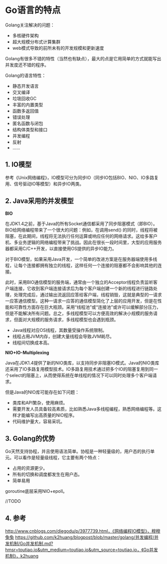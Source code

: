 ﻿# Go语言的特点 #

Golang关注解决的问题：

* 多核硬件架构
* 超大规模分布式计算集群
* web模式导致的前所未有的开发规模和更新速度

Golang有很多不错的特性（当然也有缺点），最大的点是它用简单的方式就能写出并发度还不错的程序。

Golang的语言特性：

* 静态开发语言
* 交叉编译
* 垃圾回收GC
* 丰富的内置类型
* 函数多返回值
* 错误处理
* 匿名函数与闭包
* 结构体类型和接口
* 并发编程
* 反射
* ……

## 1. IO模型 ##

参考《Unix网络编程》，IO模型可分为同步IO（同步IO包括BIO、NIO、IO多路复用、信号驱动IO等模型）和异步IO两类。

## 2. Java采用的并发模型 ##

**BIO**

在JDK1.4之前，基于Java的所有Socket通信都采用了同步阻塞模式（即BIO）。BIO给网络编程带来了一个很大的问题：例如，在调用send() 的同时，线程将被阻塞，在此期间，线程将无法执行任何运算或响应任何的网络请求。这给多客户机、多业务逻辑的网络编程带来了挑战。因此在很长一段时间里，大型的应用服务器都采用C/C++开发，以直接使用OS提供的异步IO能力。

对于BIO模型，如果采用Java开发，一个简单的改进方案是在服务器端使用多线程，让每个连接都拥有独立的线程，这样任何一个连接的阻塞都不会影响其他的连接。

此时，采用BIO通信模型的服务端，通常由一个独立的Acceptor线程负责监听客户端连接，它收到客户端连接请求后为每个客户端创建一个新的线程进行链路处理，处理完成后，通过输出流返回应答给客户端，线程销毁，这就是典型的一请求一应答通信模型。这种一请求一应答的通信模型简化了上层的应用开发，但是在性能和可靠性方面存在巨大瓶颈。采用“线程池”或“连接池”或许可以缓解部分压力，但是不能解决所有问题。总之，多线程模型可以方便高效的解决小规模的服务请求，但面对大规模的服务请求，多线程模型也会遇到瓶颈。

* Java线程对应OS线程，其数量受操作系统限制。
* 线程占用JVM内存，创建大量线程会导致JVM耗尽。
* 线程间切换成本高。

**NIO+IO-Multiplexing**

Java在JDK1.4提供了新的NIO类库，以支持同步非阻塞IO模式。Java的NIO类库还采用了IO多路复用模型技术。IO多路复用技术通过把多个IO的阻塞复用到同一个select的阻塞上，从而使得系统在单线程的情况下可以同时处理多个客户端请求。

但是Java的NIO库可能存在如下问题：

* 类库和API繁杂，使用麻烦。
* 需要开发人员具备较高素质，比如熟悉Java多线程编程，熟悉网络编程等。这样才能编写出高质量的NIO程序。
* 代码维护量大，容易采坑。

## 3. Golang的优势 ##

Go天然支持协程，并且使用语法简单。协程是一种轻量级的，用户态的执行单元。可以看作是轻量级线程，它主要有两个特点：

* 占用的资源更少。
* 所有的切换和调度都发生在用户态。
* 简单易用

goroutine底层采用NIO+epoll。

//TODO

## 4. 参考 ##

http://www.cnblogs.com/diegodu/p/3977739.html，《网络编程IO模型》，穆穆兔兔
https://github.com/k2huang/blogpost/blob/master/golang/并发编程/并发机制/Go并发机制.md?hmsr=toutiao.io&utm_medium=toutiao.io&utm_source=toutiao.io，《Go并发机制》，k2huang
